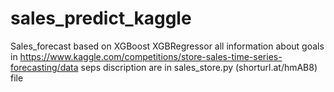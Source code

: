 # sales_predict_kaggle
Sales_forecast based on XGBoost XGBRegressor
all information about goals in https://www.kaggle.com/competitions/store-sales-time-series-forecasting/data
seps discription are in sales_store.py (shorturl.at/hmAB8) file
